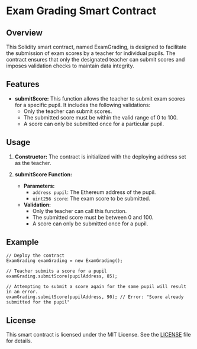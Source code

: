 # Exam Grading Smart Contract

## Overview

This Solidity smart contract, named ExamGrading, is designed to facilitate the submission of exam scores by a teacher for individual pupils. The contract ensures that only the designated teacher can submit scores and imposes validation checks to maintain data integrity.

## Features

- **submitScore:** This function allows the teacher to submit exam scores for a specific pupil. It includes the following validations:
  - Only the teacher can submit scores.
  - The submitted score must be within the valid range of 0 to 100.
  - A score can only be submitted once for a particular pupil.

## Usage

1. **Constructor:** The contract is initialized with the deploying address set as the teacher.

2. **submitScore Function:**
   - **Parameters:**
     - `address pupil`: The Ethereum address of the pupil.
     - `uint256 score`: The exam score to be submitted.
   - **Validation:**
     - Only the teacher can call this function.
     - The submitted score must be between 0 and 100.
     - A score can only be submitted once for a pupil.

## Example

```solidity
// Deploy the contract
ExamGrading examGrading = new ExamGrading();

// Teacher submits a score for a pupil
examGrading.submitScore(pupilAddress, 85);

// Attempting to submit a score again for the same pupil will result in an error.
examGrading.submitScore(pupilAddress, 90); // Error: "Score already submitted for the pupil"
```

## License

This smart contract is licensed under the MIT License. See the [LICENSE](LICENSE) file for details.
